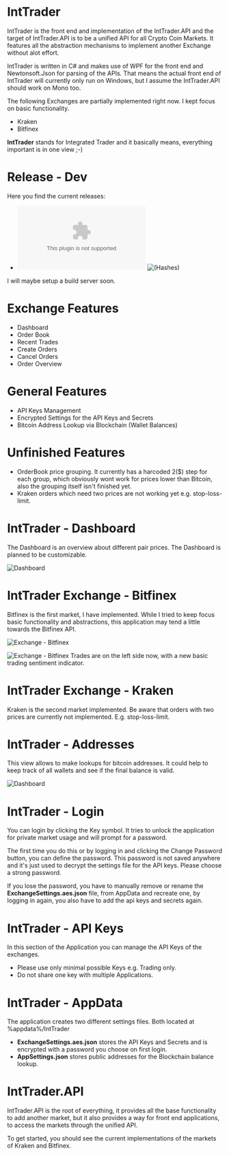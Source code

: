 IntTrader
=============================

IntTrader is the front end and implementation of the IntTrader.API and the target of IntTrader.API is to be a unified API for all Crypto Coin Markets. It features all the abstraction mechanisms to implement another Exchange without alot effort.

IntTrader is written in C# and makes use of WPF for the front end and Newtonsoft.Json for parsing of the APIs.
That means the actual front end of IntTrader will currently only run on Windows, but I assume the IntTrader.API should work on Mono too.

The following Exchanges are partially implemented right now. I kept focus on basic functionality.

* Kraken
* Bitfinex

**IntTrader** stands for Integrated Trader and it basically means, everything important is in one view ;-)

Release - Dev
================
Here you find the current releases:

* ![Download R1](https://github.com/Zicore/IntTrader/raw/master/built/dev/R1/IntTrader.zip)
![(Hashes)](https://github.com/Zicore/IntTrader/commit/5cf75ca42a402a9a920bf8e055d64874b53be553#diff-1e1a0b86da1816227825625ad9f78851)

I will maybe setup a build server soon.

Exchange Features
================
* Dashboard
* Order Book
* Recent Trades
* Create Orders
* Cancel Orders
* Order Overview

General Features
================
* API Keys Management
* Encrypted Settings for the API Keys and Secrets
* Bitcoin Address Lookup via Blockchain (Wallet Balances)

Unfinished Features
================
* OrderBook price grouping. It currently has a harcoded 2($) step for each group, which obviously wont work for prices lower than Bitcoin, also the grouping itself isn't finished yet.
* Kraken orders which need two prices are not working yet e.g. stop-loss-limit.

IntTrader - Dashboard
================
The Dashboard is an overview about different pair prices. The Dashboard is planned to be customizable.

![Dashboard](http://upppor.it/8aQ1.png)

IntTrader Exchange - Bitfinex
================
Bitfinex is the first market, I have implemented. While I tried to keep focus basic functionality and abstractions, this application may tend a little towards the Bitfinex API.

![Exchange - Bitfinex](http://upppor.it/4kPX.png)

![Exchange - Bitfinex](http://upppor.it/mGsE.png)
Trades are on the left side now, with a new basic trading sentiment indicator. 

IntTrader Exchange - Kraken
================
Kraken is the second market implemented.
Be aware that orders with two prices are currently not implemented. E.g. stop-loss-limit.

IntTrader - Addresses
================
This view allows to make lookups for bitcoin addresses. It could help to keep track of all wallets and see if the final balance is valid.

![Dashboard](http://upppor.it/iG9V.png)

IntTrader - Login
================
You can login by clicking the Key symbol. It tries to unlock the application for private market usage and will prompt for a password.

The first time you do this or by logging in and clicking the Change Password button, you can define the password.
This password is not saved anywhere and it's just used to decrypt the settings file for the API keys.
Please choose a strong password.

If you lose the password, you have to manually remove or rename the **ExchangeSettings.aes.json** file, from AppData and recreate one, by logging in again, you also have to add the api keys and secrets again.

IntTrader - API Keys
================
In this section of the Application you can manage the API Keys of the exchanges.
* Please use only minimal possible Keys e.g. Trading only.
* Do not share one key with multiple Applications.

IntTrader - AppData
================
The application creates two different settings files. Both located at %appdata%/IntTrader

* **ExchangeSettings.aes.json** stores the API Keys and Secrets and is encrypted with a password you choose on first login.
* **AppSettings.json** stores public addresses for the Blockchain balance lookup.

IntTrader.API
================
IntTrader.API is the root of everything, it provides all the base functionality to add another market, but it also provides a way for front end applications, to access the markets through the unified API.

To get started, you should see the current implementations of the markets of Kraken and Bitfinex.
